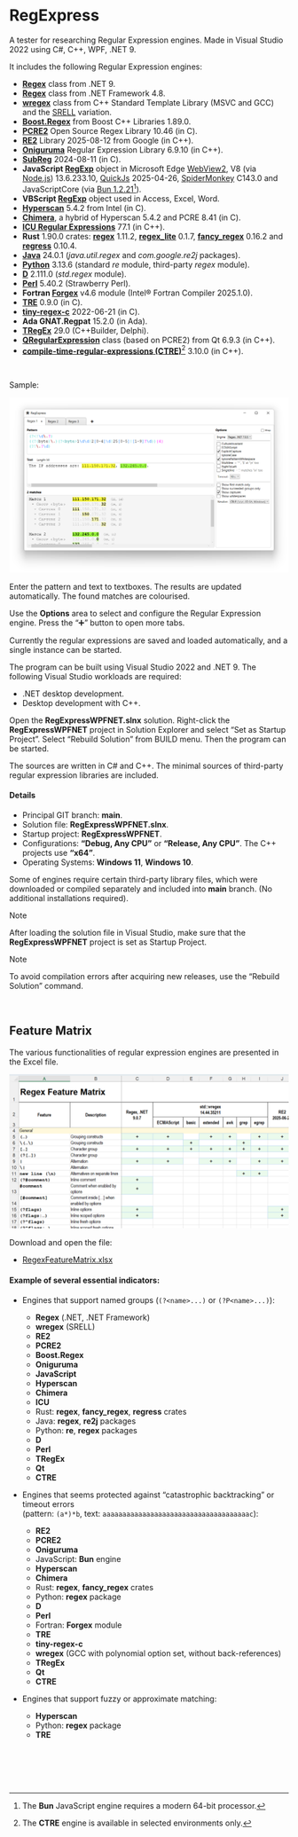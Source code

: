 ﻿# RegExpress

A tester for researching Regular Expression engines. Made in Visual Studio 2022 using C#, C++, WPF, .NET 9.

It includes the following Regular Expression engines:

* **[Regex](https://learn.microsoft.com/en-us/dotnet/api/system.text.regularexpressions.regex?view=net-9.0)** class from .NET 9.
* **[Regex](https://learn.microsoft.com/en-us/dotnet/api/system.text.regularexpressions.regex?view=netframework-4.8)** class from .NET Framework 4.8.
* **[wregex](https://docs.microsoft.com/en-us/cpp/standard-library/regex)** class from C++ Standard Template Library (MSVC 
  and GCC) and the [SRELL](https://www.akenotsuki.com/misc/srell/en/) variation.
* **[Boost.Regex](https://www.boost.org/doc/libs/1_89_0/libs/regex/doc/html/index.html)** from Boost C++ Libraries 1.89.0.
* **[PCRE2](https://pcre.org/)** Open Source Regex Library 10.46 (in C).
* **[RE2](https://github.com/google/re2)** Library 2025-08-12 from Google (in C++).
* **[Oniguruma](https://github.com/kkos/oniguruma)** Regular Expression Library 6.9.10 (in C++).
* **[SubReg](https://github.com/mattbucknall/subreg)** 2024-08-11 (in C).
* **JavaScript [RegExp](https://developer.mozilla.org/en-US/docs/Web/JavaScript/Reference/Global_Objects/RegExp)** object
  in Microsoft Edge [WebView2](https://docs.microsoft.com/en-us/microsoft-edge/webview2/), 
  V8 \(via [Node.js](https://nodejs.org)\) 13.6.233.10,
  [QuickJs](https://bellard.org/quickjs/) 2025-04-26,
  [SpiderMonkey](https://spidermonkey.dev/) C143.0
  and JavaScriptCore (via [Bun 1.2.21](https://bun.sh/)[^1]).
* **VBScript [RegExp](https://learn.microsoft.com/en-us/previous-versions/yab2dx62(v=vs.85))** object used in Access, Excel, Word.
* **[Hyperscan](https://github.com/intel/hyperscan)** 5.4.2 from Intel (in C).
* **[Chimera](http://intel.github.io/hyperscan/dev-reference/chimera.html)**, a hybrid of Hyperscan 5.4.2 and PCRE 8.41 (in C).
* **[ICU Regular Expressions](https://icu.unicode.org/)** 77.1 (in C++).
* **Rust** 1.90.0 crates: **[regex](https://docs.rs/regex)** 1.11.2, **[regex\_lite](https://docs.rs/regex_lite)** 0.1.7, **[fancy\_regex](https://docs.rs/fancy-regex)** 0.16.2 
  and **[regress](https://docs.rs/regress)** 0.10.4.
* **[Java](https://docs.oracle.com/en/java/javase/24/docs/api/java.base/java/util/regex/package-summary.html)** 24.0.1 (*java.util.regex* and *com.google.re2j* packages).
* **[Python](https://www.python.org/)** 3.13.6 (standard *re* module, third-party *regex* module).
* **[D](https://dlang.org/phobos/std_regex.html)** 2.111.0 (*std.regex* module).
* **[Perl](https://perldoc.perl.org/perlreref)** 5.40.2 (Strawberry Perl).
* **Fortran [Forgex](https://github.com/ShinobuAmasaki/forgex)** v4.6 module (Intel® Fortran Compiler 2025.1.0).
* **[TRE](https://github.com/laurikari/tre)** 0.9.0 (in C).
* **[tiny-regex-c](https://github.com/rurban/tiny-regex-c)** 2022-06-21 (in C).
* **Ada GNAT.Regpat** 15.2.0 (in Ada).
* **[TRegEx](https://docwiki.embarcadero.com/Libraries/Florence/en/System.RegularExpressions)** 29.0 (C++Builder, Delphi).
* **[QRegularExpression](https://doc.qt.io/qt-6/qregularexpression.html)** class (based on PCRE2) from Qt 6.9.3 (in C++).
* **[compile-time-regular-expressions (CTRE)](https://github.com/hanickadot/compile-time-regular-expressions)**[^2] 3.10.0  (in C++).

<br/>

Sample:

![Screenshot of RegExpress](Screenshot1.png)

Enter the pattern and text to textboxes. The results are updated automatically. The found matches are colourised.

Use the **Options** area to select and configure the Regular Expression engine. Press the “➕” button to open more tabs. 

Currently the regular expressions are saved and loaded automatically, and a single instance can be started.

The program can be built using Visual Studio 2022 and .NET 9. The following Visual Studio workloads are required:

* .NET desktop development.
* Desktop development with C++.

Open the **RegExpressWPFNET.slnx** solution. Right-click the **RegExpressWPFNET** project in Solution Explorer
and select “Set as Startup Project”. Select “Rebuild Solution” from BUILD menu. Then the program can be started.

The sources are written in C# and C++. The minimal sources of third-party regular expression libraries are included.

#### Details

* Principal GIT branch: **main**.
* Solution file: **RegExpressWPFNET.slnx**.
* Startup project: **RegExpressWPFNET**.
* Configurations: **“Debug, Any CPU”** or **“Release, Any CPU”**. The C++ projects use **“x64”**.
* Operating Systems: **Windows 11**, **Windows 10**.

Some of engines require certain third-party library files, which were downloaded or compiled separately 
and included into **main** branch. (No additional installations required).

> [!NOTE]
> After loading the solution file in Visual Studio, make sure that 
> the **RegExpressWPFNET** project is set as Startup Project.

> [!NOTE]
> To avoid compilation errors after acquiring new releases, use the “Rebuild Solution” command.

<br/>

## Feature Matrix

The various functionalities of regular expression engines are presented in the Excel file.

![Feature Matrix](FM.png)

Download and open the file:

* [RegexFeatureMatrix.xlsx](RegexFeatureMatrix.xlsx)


#### Example of several essential indicators:

* Engines that support named groups (`(?<name>...)` or `(?P<name>...)`):
	* **Regex** (.NET, .NET Framework)
	* **wregex** (SRELL)
	* **RE2**
	* **PCRE2**
	* **Boost.Regex**
	* **Oniguruma**
	* **JavaScript**
	* **Hyperscan**
	* **Chimera**
	* **ICU**
	* Rust: **regex**, **fancy_regex**, **regress** crates
	* Java: **regex**, **re2j** packages
	* Python: **re**, **regex** packages
	* **D**
	* **Perl**
	* **TRegEx**
	* **Qt**
	* **CTRE**

* Engines that seems protected against “catastrophic backtracking” or timeout errors<br/>(pattern: `(a*)*b`, text: `aaaaaaaaaaaaaaaaaaaaaaaaaaaaaaaaaaaaac`):
	* **RE2**
	* **PCRE2**
	* **Oniguruma**
	* JavaScript: **Bun** engine
	* **Hyperscan**
	* **Chimera**
	* Rust: **regex**, **fancy_regex** crates
	* Python: **regex** package
	* **D**
	* **Perl**
	* Fortran: **Forgex** module
	* **TRE**
	* **tiny-regex-c**
	* **wregex** (GCC with polynomial option set, without back-references) 
	* **TRegEx**
	* **Qt**
	* **CTRE**

* Engines that support fuzzy or approximate matching:
	* **Hyperscan**
	* Python: **regex** package
	* **TRE**

<br/>
<br/>

[^1]: The **Bun** JavaScript engine requires a modern 64-bit processor.
[^2]: The **CTRE** engine is available in selected environments only.

<br/>
<br/>
